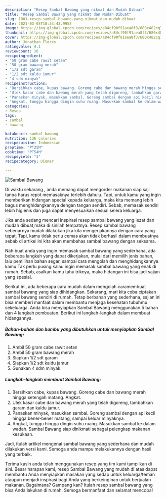 ```yaml
---
description: "Resep Sambal Bawang yang nikmat dan Mudah Dibuat"
title: "Resep Sambal Bawang yang nikmat dan Mudah Dibuat"
slug: 1001-resep-sambal-bawang-yang-nikmat-dan-mudah-dibuat
date: 2021-03-05T10:33:43.995Z
image: https://img-global.cpcdn.com/recipes/a84cf90f91aea8f3/680x482cq70/sambal-bawang-foto-resep-utama.jpg
thumbnail: https://img-global.cpcdn.com/recipes/a84cf90f91aea8f3/680x482cq70/sambal-bawang-foto-resep-utama.jpg
cover: https://img-global.cpcdn.com/recipes/a84cf90f91aea8f3/680x482cq70/sambal-bawang-foto-resep-utama.jpg
author: Jonathan Flores
ratingvalue: 4.1
reviewcount: 10
recipeingredient:
- "50 gram cabe rawit setan"
- "50 gram bawang merah"
- "1/2 sdt garam"
- "1/2 sdt kaldu jamur"
- "4 sdm minyak"
recipeinstructions:
- "Bersihkan cabe, kupas bawang. Goreng cabe dan bawang merah hingga setengah matang. Angkat."
- "Ulek kasar cabe dan bawang merah yang telah digoreng, tambahkan garam dan kaldu jamur."
- "Panaskan minyak, masukkan sambal. Goreng sambal dengan api kecil hingga bener-bener matang, sampai keluar minyaknya."
- "Angkat, tunggu hingga dingin suhu ruang. Masukkan sambal ke dalam wadah. Sambal Bawang siap dinikmati sebagai pelengkap makanan kesukaan."
categories:
- Resep
tags:
- sambal
- bawang

katakunci: sambal bawang 
nutrition: 136 calories
recipecuisine: Indonesian
preptime: "PT25M"
cooktime: "PT54M"
recipeyield: "3"
recipecategory: Dinner

---
```



![Sambal Bawang](https://img-global.cpcdn.com/recipes/a84cf90f91aea8f3/680x482cq70/sambal-bawang-foto-resep-utama.jpg)

Di waktu  sekarang , anda memang dapat mengorder makanan siap saji tanpa harus repot memasaknya terlebih dahulu. Tapi, untuk kamu yang ingin memberikan hidangan special kepada keluarga, maka kita memang lebih bagus menghidangkannya dengan tangan sendiri. Sebab, memasak sendiri lebih higienis dan juga dapat menyesuaikan sesuai selera keluarga.

Jika anda sedang mencari inspirasi resep sambal bawang yang lezat dan mudah dibuat,maka di sinilah tempatnya. Resep sambal bawang  sebenarnya mudah dilakukan jika kita mengerjakannya dengan cara yang tepat. Tapi, kamu tidak perlu cemas akan tidak berhasil dalam membuatnya 
sebab di artikel ini kita akan membahas sambal bawang dengan seksama.  



Nah buat anda yang ingin memasak sambal bawang yang sederhana, ada beberapa langkah yang dapat dikerjakan, mulai dari memilih jenis bahan, lalu pemilihan bahan segar, sampai cara mengolah dan menghidangkannya. kamu Tak perlu pusing kalau ingin memasak sambal bawang yang enak di rumah. Sebab, asalkan kamu  tahu triknya, maka hidangan ini bisa jadi sajian yang spesial.

Berikut ini, ada beberapa cara mudah dalam mengolah caramembuat sambal bawang yang siap dihidangkan. Sekarang, mari kita coba ciptakan sambal bawang sendiri di rumah. Tetap berbahan yang sederhana, sajian ini bisa memberi manfaat dalam membantu menjaga kesehatan tubuhmu sekeluarga. Anda bisa menyiapkan Sambal Bawang menggunakan 5 bahan dan 4 langkah pembuatan. Berikut ini langkah-langkah dalam membuat hidangannya.

<!--inarticleads1-->

##### Bahan-bahan dan bumbu yang dibutuhkan untuk menyiapkan Sambal Bawang:

1. Ambil 50 gram cabe rawit setan
1. Ambil 50 gram bawang merah
1. Siapkan 1/2 sdt garam
1. Siapkan 1/2 sdt kaldu jamur
1. Gunakan 4 sdm minyak




<!--inarticleads2-->

##### Langkah-langkah membuat Sambal Bawang:

1. Bersihkan cabe, kupas bawang. Goreng cabe dan bawang merah hingga setengah matang. Angkat.
1. Ulek kasar cabe dan bawang merah yang telah digoreng, tambahkan garam dan kaldu jamur.
1. Panaskan minyak, masukkan sambal. Goreng sambal dengan api kecil hingga bener-bener matang, sampai keluar minyaknya.
1. Angkat, tunggu hingga dingin suhu ruang. Masukkan sambal ke dalam wadah. Sambal Bawang siap dinikmati sebagai pelengkap makanan kesukaan.




Jadi, itulah artikel mengenai  sambal bawang  yang sederhana dan mudah dilakukan versi kami. Semoga anda mampu melakukannya dengan hasil yang terbaik. 

Terima kasih anda telah menggunakan resep yang tim kami tampilkan di sini. Besar harapan kami, resep  Sambal Bawang yang mudah di atas dapat membantu Anda menyiapkan masakan yang sedap untuk keluarga/teman ataupun menjadi inspirasi bagi Anda yang berkeinginan untuk berjualan makanan. Bagaimana? Gampang kan? Itulah resep sambal bawang yang bisa Anda lakukan di rumah. Semoga bermanfaat dan selamat mencoba!

